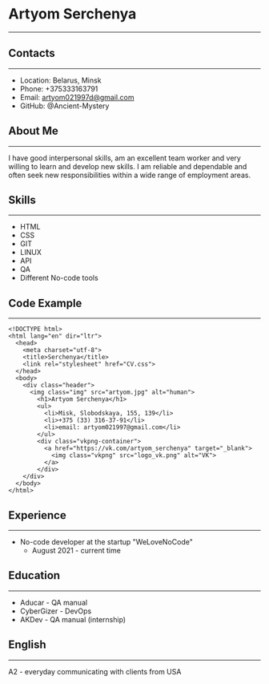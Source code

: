 # Artyom Serchenya
---

## Contacts
---
* Location: Belarus, Minsk
* Phone: +375333163791
* Email: artyom021997d@gmail.com
* GitHub: @Ancient-Mystery

## About Me
---
I have good interpersonal skills, am an excellent team worker and very willing to learn and develop new skills.
I am reliable and dependable and often seek new responsibilities within a wide range of employment areas.

## Skills
---
* HTML
* CSS
* GIT
* LINUX
* API
* QA
* Different No-code tools

## Code Example
---
```
<!DOCTYPE html>
<html lang="en" dir="ltr">
  <head>
    <meta charset="utf-8">
    <title>Serchenya</title>
    <link rel="stylesheet" href="CV.css">
  </head>
  <body>
    <div class="header">
      <img class="img" src="artyom.jpg" alt="human">
        <h1>Artyom Serchenya</h1>
        <ul>
          <li>Misk, Slobodskaya, 155, 139</li>
          <li>+375 (33) 316-37-91</li>
          <li>email: artyom021997@gmail.com</li>
        </ul>
        <div class="vkpng-container">
          <a href="https://vk.com/artyom_serchenya" target="_blank">
            <img class="vkpng" src="logo_vk.png" alt="VK">
          </a>
        </div>
    </div>    
  </body>
</html>
```

## Experience
---
* No-code developer at the startup "WeLoveNoCode"
    - August 2021 - current time

## Education
---
* Aducar - QA manual
* CyberGizer - DevOps
* AKDev - QA manual (internship)

## English
---
A2 - everyday communicating with clients from USA
